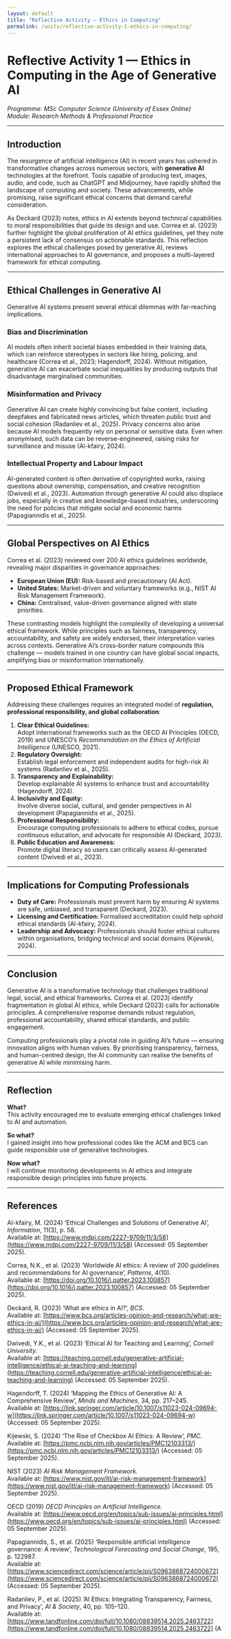 ```yaml
---
layout: default
title: "Reflective Activity — Ethics in Computing"
permalink: /units/reflective-activity-1-ethics-in-computing/
---
```


# Reflective Activity 1 — Ethics in Computing in the Age of Generative AI

_Programme: MSc Computer Science (University of Essex Online)_  
_Module: Research Methods & Professional Practice_

---

## Introduction

The resurgence of artificial intelligence (AI) in recent years has ushered in transformative changes across numerous sectors, with **generative AI** technologies at the forefront. Tools capable of producing text, images, audio, and code, such as ChatGPT and Midjourney, have rapidly shifted the landscape of computing and society. These advancements, while promising, raise significant ethical concerns that demand careful consideration.  

As Deckard (2023) notes, ethics in AI extends beyond technical capabilities to moral responsibilities that guide its design and use. Correa et al. (2023) further highlight the global proliferation of AI ethics guidelines, yet they note a persistent lack of consensus on actionable standards. This reflection explores the ethical challenges posed by generative AI, reviews international approaches to AI governance, and proposes a multi-layered framework for ethical computing.

---

## Ethical Challenges in Generative AI

Generative AI systems present several ethical dilemmas with far-reaching implications.

### Bias and Discrimination  
AI models often inherit societal biases embedded in their training data, which can reinforce stereotypes in sectors like hiring, policing, and healthcare (Correa et al., 2023; Hagendorff, 2024). Without mitigation, generative AI can exacerbate social inequalities by producing outputs that disadvantage marginalised communities.

### Misinformation and Privacy  
Generative AI can create highly convincing but false content, including deepfakes and fabricated news articles, which threaten public trust and social cohesion (Radanliev et al., 2025). Privacy concerns also arise because AI models frequently rely on personal or sensitive data. Even when anonymised, such data can be reverse-engineered, raising risks for surveillance and misuse (Al-kfairy, 2024).

### Intellectual Property and Labour Impact  
AI-generated content is often derivative of copyrighted works, raising questions about ownership, compensation, and creative recognition (Dwivedi et al., 2023). Automation through generative AI could also displace jobs, especially in creative and knowledge-based industries, underscoring the need for policies that mitigate social and economic harms (Papagiannidis et al., 2025).

---

## Global Perspectives on AI Ethics

Correa et al. (2023) reviewed over 200 AI ethics guidelines worldwide, revealing major disparities in governance approaches:

- **European Union (EU):** Risk-based and precautionary (AI Act).  
- **United States:** Market-driven and voluntary frameworks (e.g., NIST AI Risk Management Framework).  
- **China:** Centralised, value-driven governance aligned with state priorities.

These contrasting models highlight the complexity of developing a universal ethical framework. While principles such as fairness, transparency, accountability, and safety are widely endorsed, their interpretation varies across contexts. Generative AI’s cross-border nature compounds this challenge — models trained in one country can have global social impacts, amplifying bias or misinformation internationally.

---

## Proposed Ethical Framework

Addressing these challenges requires an integrated model of **regulation, professional responsibility, and global collaboration**:

1. **Clear Ethical Guidelines:**  
   Adopt international frameworks such as the OECD AI Principles (OECD, 2019) and UNESCO’s *Recommendation on the Ethics of Artificial Intelligence* (UNESCO, 2021).  
2. **Regulatory Oversight:**  
   Establish legal enforcement and independent audits for high-risk AI systems (Radanliev et al., 2025).  
3. **Transparency and Explainability:**  
   Develop explainable AI systems to enhance trust and accountability (Hagendorff, 2024).  
4. **Inclusivity and Equity:**  
   Involve diverse social, cultural, and gender perspectives in AI development (Papagiannidis et al., 2025).  
5. **Professional Responsibility:**  
   Encourage computing professionals to adhere to ethical codes, pursue continuous education, and advocate for responsible AI (Deckard, 2023).  
6. **Public Education and Awareness:**  
   Promote digital literacy so users can critically assess AI-generated content (Dwivedi et al., 2023).

---

## Implications for Computing Professionals

- **Duty of Care:** Professionals must prevent harm by ensuring AI systems are safe, unbiased, and transparent (Deckard, 2023).  
- **Licensing and Certification:** Formalised accreditation could help uphold ethical standards (Al-kfairy, 2024).  
- **Leadership and Advocacy:** Professionals should foster ethical cultures within organisations, bridging technical and social domains (Kijewski, 2024).

---

## Conclusion

Generative AI is a transformative technology that challenges traditional legal, social, and ethical frameworks. Correa et al. (2023) identify fragmentation in global AI ethics, while Deckard (2023) calls for actionable principles. A comprehensive response demands robust regulation, professional accountability, shared ethical standards, and public engagement.  

Computing professionals play a pivotal role in guiding AI’s future — ensuring innovation aligns with human values. By prioritising transparency, fairness, and human-centred design, the AI community can realise the benefits of generative AI while minimising harm.

---

## Reflection

**What?**  
This activity encouraged me to evaluate emerging ethical challenges linked to AI and automation.  

**So what?**  
I gained insight into how professional codes like the ACM and BCS can guide responsible use of generative technologies.  

**Now what?**  
I will continue monitoring developments in AI ethics and integrate responsible design principles into future projects.

---

## References

Al-kfairy, M. (2024) ‘Ethical Challenges and Solutions of Generative AI’, *Information*, 11(3), p. 58.  
Available at: [https://www.mdpi.com/2227-9709/11/3/58](https://www.mdpi.com/2227-9709/11/3/58) (Accessed: 05 September 2025).

Correa, N.K., et al. (2023) ‘Worldwide AI ethics: A review of 200 guidelines and recommendations for AI governance’, *Patterns*, 4(10).  
Available at: [https://doi.org/10.1016/j.patter.2023.100857](https://doi.org/10.1016/j.patter.2023.100857) (Accessed: 05 September 2025).

Deckard, R. (2023) ‘What are ethics in AI?’, *BCS*.  
Available at: [https://www.bcs.org/articles-opinion-and-research/what-are-ethics-in-ai/](https://www.bcs.org/articles-opinion-and-research/what-are-ethics-in-ai/) (Accessed: 05 September 2025).

Dwivedi, Y.K., et al. (2023) ‘Ethical AI for Teaching and Learning’, *Cornell University*.  
Available at: [https://teaching.cornell.edu/generative-artificial-intelligence/ethical-ai-teaching-and-learning](https://teaching.cornell.edu/generative-artificial-intelligence/ethical-ai-teaching-and-learning) (Accessed: 05 September 2025).

Hagendorff, T. (2024) ‘Mapping the Ethics of Generative AI: A Comprehensive Review’, *Minds and Machines*, 34, pp. 217–245.  
Available at: [https://link.springer.com/article/10.1007/s11023-024-09694-w](https://link.springer.com/article/10.1007/s11023-024-09694-w) (Accessed: 05 September 2025).

Kijewski, S. (2024) ‘The Rise of Checkbox AI Ethics: A Review’, *PMC*.  
Available at: [https://pmc.ncbi.nlm.nih.gov/articles/PMC12103313/](https://pmc.ncbi.nlm.nih.gov/articles/PMC12103313/) (Accessed: 05 September 2025).

NIST (2023) *AI Risk Management Framework.*  
Available at: [https://www.nist.gov/itl/ai-risk-management-framework](https://www.nist.gov/itl/ai-risk-management-framework) (Accessed: 05 September 2025).

OECD (2019) *OECD Principles on Artificial Intelligence.*  
Available at: [https://www.oecd.org/en/topics/sub-issues/ai-principles.html](https://www.oecd.org/en/topics/sub-issues/ai-principles.html) (Accessed: 05 September 2025).

Papagiannidis, S., et al. (2025) ‘Responsible artificial intelligence governance: A review’, *Technological Forecasting and Social Change*, 195, p. 122987.  
Available at: [https://www.sciencedirect.com/science/article/pii/S0963868724000672](https://www.sciencedirect.com/science/article/pii/S0963868724000672) (Accessed: 05 September 2025).

Radanliev, P., et al. (2025) ‘AI Ethics: Integrating Transparency, Fairness, and Privacy’, *AI & Society*, 40, pp. 105–120.  
Available at: [https://www.tandfonline.com/doi/full/10.1080/08839514.2025.2463722](https://www.tandfonline.com/doi/full/10.1080/08839514.2025.2463722) (A
